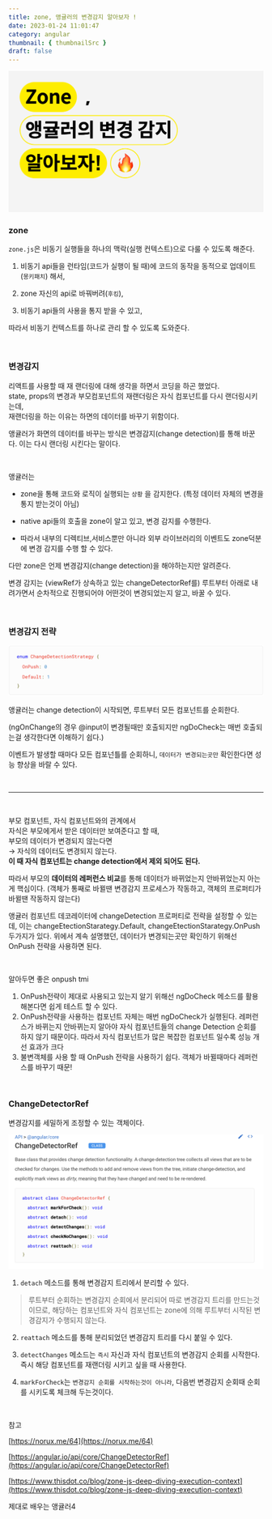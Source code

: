 ```yaml
---
title: zone, 앵귤러의 변경감지 알아보자 !
date: 2023-01-24 11:01:47
category: angular
thumbnail: { thumbnailSrc }
draft: false
---
```


![thumbnail](./images/thumbnail.png)

### zone

`zone.js`은 비동기 실행들을 하나의 맥락(실행 컨텍스트)으로 다룰 수 있도록 해준다.

1. 비동기 api들을 런타임(코드가 실행이 될 때)에 코드의 동작을 동적으로 업데이트(`몽키패치`) 해서,

2. zone 자신의 api로 바꿔버려(`후킹`),

   >

3. 비동기 api들의 사용을 통지 받을 수 있고,

따라서 비동기 컨텍스트를 하나로 관리 할 수 있도록 도와준다.

<br/>

### 변경감지

리액트를 사용할 때 재 랜더링에 대해 생각을 하면서 코딩을 하곤 했었다.  
state, props의 변경과 부모컴포넌트의 재랜더링은 자식 컴포넌트를 다시 랜더링시키는데,  
재랜더링을 하는 이유는 하면의 데이터를 바꾸기 위함이다.

앵귤러가 화면의 데이터를 바꾸는 방식은 변경감지(change detection)를 통해 바꾼다. 이는 다시 랜더링 시킨다는 말이다.

<br />

앵귤러는

- zone을 통해 코드와 로직이 실행되는 `상황` 을 감지한다. (특정 데이터 자체의 변경을 통지 받는것이 아님)

- native api들의 호출을 zone이 알고 있고, 변경 감지를 수행한다.

- 따라서 내부의 디렉티브,서비스뿐만 아니라 외부 라이브러리의 이벤트도 zone덕분에 변경 감지를 수행 할 수 있다.

다만 zone은 언제 변경감지(change detection)을 해야하는지만 알려준다.

변경 감지는 (viewRef가 상속하고 있는 changeDetectorRef를) 루트부터 아래로 내려가면서 순차적으로 진행되어야 어떤것이 변경되었는지 알고, 바꿀 수 있다.

<br/>

### 변경감지 전략

![cds.png](./images/cds.png)

앵귤러는 change detection이 시작되면, 루트부터 모든 컴포넌트를 순회한다.

(ngOnChange의 경우 @input이 변경될때만 호출되지만 ngDoCheck는 매번 호출되는걸 생각한다면 이해하기 쉽다.)

이벤트가 발생할 때마다 모든 컴포넌틀를 순회하니, `데이터가 변경되는곳만` 확인한다면 성능 향상을 바랄 수 있다.

<br />

---

<br />

부모 컴포넌트, 자식 컴포넌트와의 관계에서  
자식은 부모에게서 받은 데이터만 보여준다고 할 때,  
부모의 데이터가 변경되지 않는다면  
→ 자식의 데이터도 변경되지 않는다.  
**이 때 자식 컴포넌트는 change detection에서 제외 되어도 된다.**

따라서 부모의 **데이터의 레퍼런스 비교**를 통해 데이터가 바뀌었는지 안바뀌었는지 아는게 핵심이다.
(객체가 통째로 바뀔땐 변경감지 프로세스가 작동하고, 객체의 프로퍼티가 바뀔땐 작동하지 않는다)

앵귤러 컴포넌트 데코레이터에 changeDetection 프로퍼티로 전략을 설정할 수 있는데, 이는 changeEtectionStarategy.Default, changeEtectionStarategy.OnPush 두가지가 있다.
위에서 계속 설명했던, 데이터가 변경되는곳만 확인하기 위해선 OnPush 전략을 사용하면 된다.

<br />

알아두면 좋은 onpush tmi

1. OnPush전략이 제대로 사용되고 있는지 알기 위해선 ngDoCheck 메소드를 활용해본다면 쉽게 테스트 할 수 있다.
2. OnPush전략을 사용하는 컴포넌트 자체는 매번 ngDoCheck가 실행된다. 레퍼런스가 바뀌는지 안바뀌는지 알아야 자식 컴포넌트들의 change Detection 순회를 하지 않기 때문이다. 따라서 자식 컴포넌트가 많은 복잡한 컴포넌트 일수록 성능 개선 효과가 크다
3. 불변객체를 사용 할 때 OnPush 전략을 사용하기 쉽다. 객체가 바뀔때마다 레퍼런스를 바꾸기 때문!

<br/>

### ChangeDetectorRef

변경감지를 세밀하게 조정할 수 있는 객체이다.

![cdr.png](./images/cdr.png)

1. `detach` 메소드를 통해 변경감지 트리에서 분리할 수 있다.

> 루트부터 순회하는 변경감지 순회에서 분리되어 따로 변경감지 트리를 만드는것이므로,
> 해당하는 컴포넌트와 자식 컴포넌트는 zone에 의해 루트부터 시작된 변경감지가 수행되지 않는다.

2. `reattach` 메소드를 통해 분리되었던 변경감지 트리를 다시 붙일 수 있다.

3. `detectChanges` 메소드는 `즉시` 자신과 자식 컴포넌트의 변경감지 순회를 시작한다. 즉시 해당 컴포넌트를 재랜더링 시키고 싶을 때 사용한다.

4. `markForCheck`는 `변경감지 순회를 시작하는것이 아니라`, 다음번 변경감지 순회때 순회를 시키도록 체크해 두는것이다.

<br/>

참고

[https://norux.me/64](https://norux.me/64)

[https://angular.io/api/core/ChangeDetectorRef](https://angular.io/api/core/ChangeDetectorRef)

[https://www.thisdot.co/blog/zone-js-deep-diving-execution-context](https://www.thisdot.co/blog/zone-js-deep-diving-execution-context)

제대로 배우는 앵귤러4
